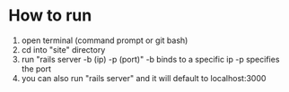 # How to run
1. open terminal (command prompt or git bash)
2. cd into "site" directory
3. run "rails server -b (ip) -p (port)"
  -b binds to a specific ip
  -p specifies the port
4. you can also run "rails server" and it will default to localhost:3000
